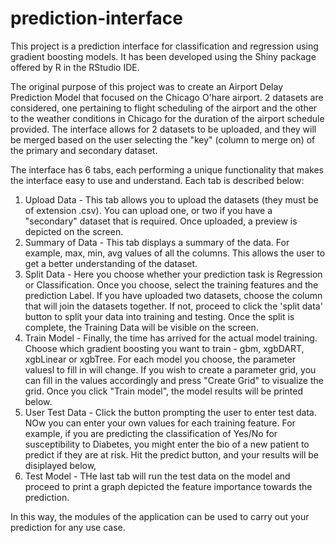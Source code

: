 # prediction-interface
This project is a prediction interface for classification and regression using gradient boosting models. It has been developed using the Shiny package offered by R in the RStudio IDE.

The original purpose of this project was to create an Airport Delay Prediction Model that focused on the Chicago O'hare airport. 2 datasets are considered, one pertaining to flight scheduling of the airport and the other to the weather conditions in Chicago for the duration of the airport schedule provided. The interface allows for 2 datasets to be uploaded, and they will be merged based on the user selecting the "key" (column to merge on) of the primary and secondary dataset. 

The interface has 6 tabs, each performing a unique functionality that makes the interface easy to use and understand. Each tab is described below: 
1) Upload Data - This tab allows you to upload the datasets (they must be of extension .csv). You can upload one, or two if you have a "secondary" dataset that is required. Once uploaded, a preview is depicted on the screen.
2) Summary of Data - This tab displays a summary of the data. For example, max, min, avg values of all the columns. This allows the user to get a better understanding of the dataset. 
3) Split Data - Here you choose whether your prediction task is Regression or Classification. Once you choose, select the training features and the prediction Label. If you have uploaded two datasets, choose the column that will join the datasets together. If not, proceed to click the 'split data' button to split your data into training and testing. Once the split is complete, the Training Data will be visible on the screen.
4) Train Model - Finally, the time has arrived for the actual model training. Choose which gradient boosting you want to train - gbm, xgbDART, xgbLinear or xgbTree. For each model you choose, the parameter valuesl to fill in will change. If you wish to create a parameter grid, you can fill in the values accordingly and press "Create Grid" to visualize the grid. Once you click "Train model", the model results will be printed below. 
5) User Test Data - Click the button prompting the user to enter test data. NOw you can enter your own values for each training feature. For example, if you are predicting the classification of Yes/No for susceptibility to Diabetes, you might enter the bio of a new patient to predict if they are at risk. Hit the predict button, and your results will be disiplayed below,
6) Test Model - THe last tab will run the test data on the model and proceed to print a graph depicted the feature importance towards the prediction. 

In this way, the modules of the application can be used to carry out your prediction for any use case. 


